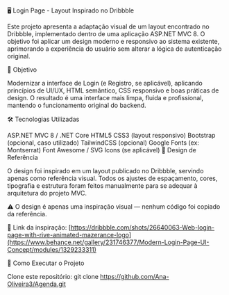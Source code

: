 🖥️ Login Page - Layout Inspirado no Dribbble

Este projeto apresenta a adaptação visual de um layout encontrado no Dribbble, implementado dentro de uma aplicação ASP.NET MVC 8.
O objetivo foi aplicar um design moderno e responsivo ao sistema existente, aprimorando a experiência do usuário sem alterar a lógica de autenticação original.

🎯 Objetivo

Modernizar a interface de Login (e Registro, se aplicável), aplicando princípios de UI/UX, HTML semântico, CSS responsivo e boas práticas de design.
O resultado é uma interface mais limpa, fluida e profissional, mantendo o funcionamento original do backend.

🛠️ Tecnologias Utilizadas

ASP.NET MVC 8 / .NET Core
HTML5
CSS3 (layout responsivo)
Bootstrap (opcional, caso utilizado)
TailwindCSS (opcional)
Google Fonts (ex: Montserrat)
Font Awesome / SVG Icons (se aplicável)
🎨 Design de Referência

O design foi inspirado em um layout publicado no Dribbble, servindo apenas como referência visual.
Todos os ajustes de espaçamento, cores, tipografia e estrutura foram feitos manualmente para se adequar à arquitetura do projeto MVC.

⚠️ O design é apenas uma inspiração visual — nenhum código foi copiado da referência.

📎 Link da inspiração:
[https://dribbble.com/shots/26640063-Web-login-page-with-rive-animated-mazerance-logo](https://www.behance.net/gallery/231746377/Modern-Login-Page-UI-Concept/modules/1329233311)

🚀 Como Executar o Projeto

Clone este repositório:
git clone https://github.com/Ana-Oliveira3/Agenda.git
